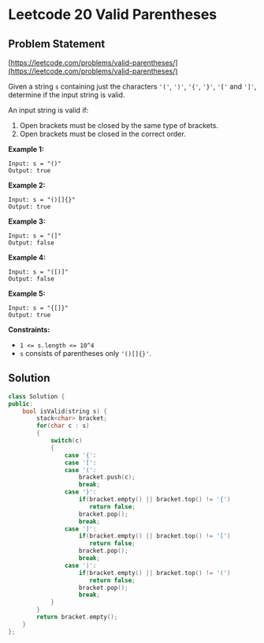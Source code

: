 # Leetcode 20 Valid Parentheses

## Problem Statement

[https://leetcode.com/problems/valid-parentheses/](https://leetcode.com/problems/valid-parentheses/)

Given a string `s` containing just the characters `'('`, `')'`, `'{'`, `'}'`, `'['` and `']'`, determine if the input string is valid.

An input string is valid if:

1. Open brackets must be closed by the same type of brackets.
2. Open brackets must be closed in the correct order.

**Example 1:**

```text
Input: s = "()"
Output: true
```

**Example 2:**

```text
Input: s = "()[]{}"
Output: true
```

**Example 3:**

```text
Input: s = "(]"
Output: false
```

**Example 4:**

```text
Input: s = "([)]"
Output: false
```

**Example 5:**

```text
Input: s = "{[]}"
Output: true
```

**Constraints:**

* `1 <= s.length <= 10^4`
* `s` consists of parentheses only `'()[]{}'`.

## Solution

```cpp
class Solution {
public:
    bool isValid(string s) {
        stack<char> bracket;
        for(char c : s)
        {
            switch(c)
            {
                case '{':
                case '[':
                case '(':
                    bracket.push(c);
                    break;
                case '}':
                    if(bracket.empty() || bracket.top() != '{')
                       return false;
                    bracket.pop();
                    break;
                case ']':
                    if(bracket.empty() || bracket.top() != '[')
                       return false;
                    bracket.pop();
                    break;
                case ')':
                    if(bracket.empty() || bracket.top() != '(')
                       return false;
                    bracket.pop();
                    break;
            }
        }  
        return bracket.empty();
    }
};
```

